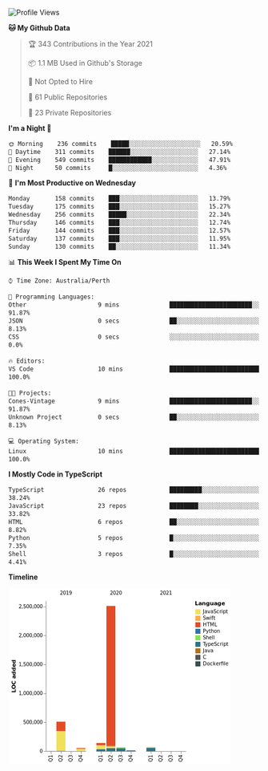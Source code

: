 <!--START_SECTION:waka-->
![Profile Views](http://img.shields.io/badge/Profile%20Views-0-blue)

**🐱 My Github Data** 

> 🏆 343 Contributions in the Year 2021
 > 
> 📦 1.1 MB Used in Github's Storage 
 > 
> 🚫 Not Opted to Hire
 > 
> 📜 61 Public Repositories 
 > 
> 🔑 23 Private Repositories  
 > 
**I'm a Night 🦉** 

```text
🌞 Morning    236 commits    █████░░░░░░░░░░░░░░░░░░░░   20.59% 
🌆 Daytime    311 commits    ██████░░░░░░░░░░░░░░░░░░░   27.14% 
🌃 Evening    549 commits    ████████████░░░░░░░░░░░░░   47.91% 
🌙 Night      50 commits     █░░░░░░░░░░░░░░░░░░░░░░░░   4.36%

```
📅 **I'm Most Productive on Wednesday** 

```text
Monday       158 commits    ███░░░░░░░░░░░░░░░░░░░░░░   13.79% 
Tuesday      175 commits    ███░░░░░░░░░░░░░░░░░░░░░░   15.27% 
Wednesday    256 commits    █████░░░░░░░░░░░░░░░░░░░░   22.34% 
Thursday     146 commits    ███░░░░░░░░░░░░░░░░░░░░░░   12.74% 
Friday       144 commits    ███░░░░░░░░░░░░░░░░░░░░░░   12.57% 
Saturday     137 commits    ███░░░░░░░░░░░░░░░░░░░░░░   11.95% 
Sunday       130 commits    ██░░░░░░░░░░░░░░░░░░░░░░░   11.34%

```


📊 **This Week I Spent My Time On** 

```text
⌚︎ Time Zone: Australia/Perth

💬 Programming Languages: 
Other                    9 mins              ███████████████████████░░   91.87% 
JSON                     0 secs              ██░░░░░░░░░░░░░░░░░░░░░░░   8.13% 
CSS                      0 secs              ░░░░░░░░░░░░░░░░░░░░░░░░░   0.0%

🔥 Editors: 
VS Code                  10 mins             █████████████████████████   100.0%

🐱‍💻 Projects: 
Cones-Vintage            9 mins              ███████████████████████░░   91.87% 
Unknown Project          0 secs              ██░░░░░░░░░░░░░░░░░░░░░░░   8.13%

💻 Operating System: 
Linux                    10 mins             █████████████████████████   100.0%

```

**I Mostly Code in TypeScript** 

```text
TypeScript               26 repos            █████████░░░░░░░░░░░░░░░░   38.24% 
JavaScript               23 repos            ████████░░░░░░░░░░░░░░░░░   33.82% 
HTML                     6 repos             ██░░░░░░░░░░░░░░░░░░░░░░░   8.82% 
Python                   5 repos             █░░░░░░░░░░░░░░░░░░░░░░░░   7.35% 
Shell                    3 repos             █░░░░░░░░░░░░░░░░░░░░░░░░   4.41%

```


**Timeline**

![Chart not found](https://raw.githubusercontent.com/NWylynko/NWylynko/main/charts/bar_graph.png) 


<!--END_SECTION:waka-->
